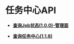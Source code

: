 # 任务中心API<a name="ges_03_0060"></a>

-   **[查询Job状态\(1.0.0\)-管理面](查询Job状态(1-0-0)-管理面.md)**  

-   **[查询任务中心\(1.1.8\)](查询任务中心(1-1-8).md)**  


